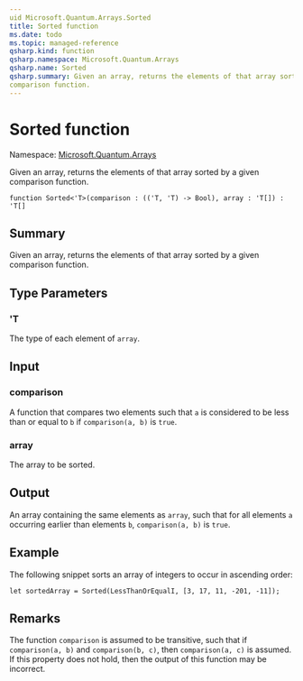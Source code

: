 ```yaml
---
uid Microsoft.Quantum.Arrays.Sorted
title: Sorted function
ms.date: todo
ms.topic: managed-reference
qsharp.kind: function
qsharp.namespace: Microsoft.Quantum.Arrays
qsharp.name: Sorted
qsharp.summary: Given an array, returns the elements of that array sorted by a given
comparison function.
---
```


# Sorted function

Namespace: [Microsoft.Quantum.Arrays](xref:Microsoft.Quantum.Arrays)

Given an array, returns the elements of that array sorted by a given
comparison function.
```qsharp
function Sorted<'T>(comparison : (('T, 'T) -> Bool), array : 'T[]) : 'T[]
```

## Summary
Given an array, returns the elements of that array sorted by a given
comparison function.

## Type Parameters
### 'T
The type of each element of `array`.

## Input
### comparison
A function that compares two elements such that `a` is considered to
be less than or equal to `b` if `comparison(a, b)` is `true`.
### array
The array to be sorted.

## Output
An array containing the same elements as `array`, such that for all
elements `a` occurring earlier than elements `b`, `comparison(a, b)`
is `true`.

## Example
The following snippet sorts an array of integers to occur in ascending
order:
```qsharp
let sortedArray = Sorted(LessThanOrEqualI, [3, 17, 11, -201, -11]);
```

## Remarks
The function `comparison` is assumed to be transitive, such that
if `comparison(a, b)` and `comparison(b, c)`, then `comparison(a, c)`
is assumed. If this property does not hold, then the output of this
function may be incorrect.
